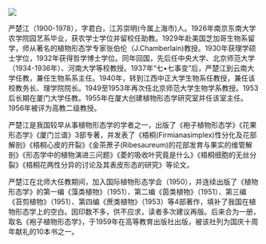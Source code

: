 ![](https://s2.loli.net/2022/08/31/oLsGcbMF8d4jHYR.png)

严楚江（1900-1978），字君白，江苏崇明(今属上海市)人。1926年南京东南大学农学院园艺系毕业，获农学士学位并留校任助教。1929年赴美国芝加哥生物系留学，师从著名的植物形态学专家张伯伦（J.Chamberlain)教授。1930年获理学硕士学位，1932年获得哲学博士学位。同年回国，先后任中央大学、北京师范大学（1934-1936年）、河南大学等校教授。1937年“七•七事变”后，严楚江到云南大学任教，兼任生物系系主任。1940年，转到江西中正大学生物系任教授，兼任该校教务长、理学院院长。1949至1953年再次任北京师范大学生物学系教授。1953后长期在厦门大学任教。1955年在厦大创建植物形态学研究室并任该室主任。1956年被评为高教二级教授。

严楚江是我国较早从事植物形态学的学者之一，出版了《袍子植物形态学》《花果形态学》《厦门兰谱》3部专著，并发表了《梧桐(Firmianasimplex)性分化及花部解剖》《梧桐心皮的开裂》《金茶蔗子(Ribesaureum)的花部发育与果实的维管解剖》《形态学中的植物演进三问题》《菱的吸收叶究竟是什么》《梧桐细胞的无丝分裂》《梧桐花两性分异的讨论及其表皮形态的研究》等论文。

严楚江在北师大任教期间，加入国际植物形态学会（1950），并连续出版了《植物形态学》的第一编《藻类植物》（1951）、第二编《茵类植物》（1951）、第三编《苔剪植物》（1951）、第四编《蔗类植物》（1953）等4部著作，填补了我国在植物形态学上的空白。因印数不多，供不应求，读者多次建议再版。后来合为一册，取名《袍子植物形态学》，于1959年在高等教育出版社出版，被该社列为国庆十周年献礼的10本书之一。